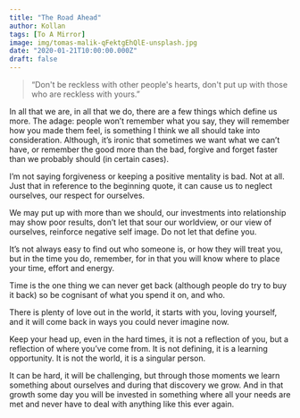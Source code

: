 ```yaml
---
title: "The Road Ahead"
author: Kollan
tags: [To A Mirror]
image: img/tomas-malik-qFektgEhQlE-unsplash.jpg
date: "2020-01-21T10:00:00.000Z"
draft: false
---
```


>“Don't be reckless with other people's hearts, don't put up with those who are reckless with yours.”

In all that we are, in all that we do, there are a few things which define us more. The adage: people won’t remember what you say, they will remember how you made them feel, is something I think we all should take into consideration. Although, it’s ironic that sometimes we want what we can’t have, or remember the good more than the bad, forgive and forget faster than we probably should (in certain cases).

I’m not saying forgiveness or keeping a positive mentality is bad. Not at all. Just that in reference to the beginning quote, it can cause us to neglect ourselves, our respect for ourselves.

We may put up with more than we should, our investments into relationship may show poor results, don’t let that sour our worldview, or our view of ourselves, reinforce negative self image. Do not let that define you.

It’s not always easy to find out who someone is, or how they will treat you, but in the time you do, remember, for in that you will know where to place your time, effort and energy.

Time is the one thing we can never get back (although people do try to buy it back) so be cognisant of what you spend it on, and who.

There is plenty of love out in the world, it starts with you, loving yourself, and it will come back in ways you could never imagine now.

Keep your head up, even in the hard times, it is not a reflection of you, but a reflection of where you’ve come from. It is not defining, it is a learning opportunity. It is not the world, it is a singular person.

It can be hard, it will be challenging, but through those moments we learn something about ourselves and during that discovery we grow. And in that growth some day you will be invested in something where all your needs are met and never have to deal with anything like this ever again.

